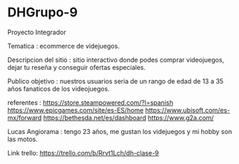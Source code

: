 # DHGrupo-9
Proyecto Integrador

Tematica : ecommerce de videjuegos.

Descripcion del sitio : sitio interactivo donde podes comprar videojuegos, dejar tu reseña y conseguir ofertas especiales.

Publico objetivo : nuestros usuarios seria de un rango de edad de 13 a 35 años fanaticos de los videojuegos.

referentes : 
https://store.steampowered.com/?l=spanish
https://www.epicgames.com/site/es-ES/home
https://www.ubisoft.com/es-mx/forward
https://bethesda.net/es/dashboard
https://www.g2a.com/

Lucas Angiorama : tengo 23 años, me gustan los videjuegos y mi hobby son las motos. 

Link trello: https://trello.com/b/Rrvt1Lch/dh-clase-9

